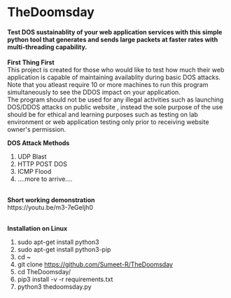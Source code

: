 # TheDoomsday
<h4> Test DOS sustainablity of your web application services with this simple python tool that generates and sends large packets at faster rates with multi-threading capability.
</h4>

<b>First Thing First</b><br>
This project is created for those who would like to test how much their web application is capable of maintaining availablity during basic DOS attacks. 
<br>
Note that you atleast require 10 or more machines to run this program simultaneously to see the DDOS impact on your application. 
<br>
The program should not be used for any illegal activities such as launching DOS/DDOS attacks on public website , instead the sole purpose of the use should be for ethical and learning purposes such as testing on lab environment or web application testing only prior to receiving website owner's permission.

<b>DOS Attack Methods</b><br>
1) UDP Blast
2) HTTP POST DOS
3) ICMP Flood
4) ....more to arrive....

<br>
<b> Short working demonstration</b><br>
https://youtu.be/m3-7eGeIjh0
<br><br>

<b> Installation on Linux </b><br>
1) sudo apt-get install python3
2) sudo apt-get install python3-pip
3) cd ~
4) git clone https://github.com/Sumeet-R/TheDoomsday
5) cd TheDoomsday/
6) pip3 install -v -r requirements.txt
7) python3 thedoomsday.py
 
